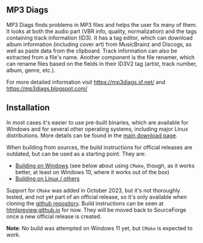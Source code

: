 MP3 Diags
---------

MP3 Diags finds problems in MP3 files and helps the user fix many of them. It looks at both the audio part (VBR info, 
quality, normalization) and the tags containing track information (ID3). It has a tag editor, which can download album 
information (including cover art) from MusicBrainz and Discogs, as well as paste data from the clipboard. Track 
information can also be extracted from a file's name. Another component is the file renamer, which can rename files 
based on the fields in their ID3V2 tag (artist, track number, album, genre, etc.).

For more detailed information visit https://mp3diags.sf.net/ and https://mp3diags.blogspot.com/

Installation
------------

In most cases it's easier to use pre-built binaries, which are available for
Windows and for several other operating systems, including major Linux distributions. More details can be found in the 
[main download page](https://mp3diags.sourceforge.net/unstable/010_getting_the_program.html). 
    

When building from sources, the build instructions for official releases are outdated, but can be used as a starting point. They are:
  * [Building on Windows](https://mp3diags.sourceforge.net/unstable/010_getting_the_program.html#sourceWindows) (see below 
    about using `CMake`, though, as it works better, at least on Windows 10, where it works out of the box)
  * [Building on Linux / others](https://mp3diags.sourceforge.net/unstable/010_getting_the_program.html#sourceGeneric) 

Support for `CMake` was added in October 2023, but it's not thoroughly tested, and not yet part of an official release,
so it's only available when cloning the [github repository](https://github.com/mciobanu/mp3diags). Build instructions can be seen at
[htmlpreview.github.io](https://htmlpreview.github.io/?https://github.com/mciobanu/mp3diags/blob/master/doc/html/010_getting_the_program.html)
for now. They will be moved back to SourceForge once a new official release is created.

**Note**: No build was attempted on Windows 11 yet, but `CMake` is expected to work.
